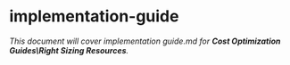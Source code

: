 # implementation-guide

_This document will cover implementation guide.md for **Cost Optimization Guides\Right Sizing Resources**._
